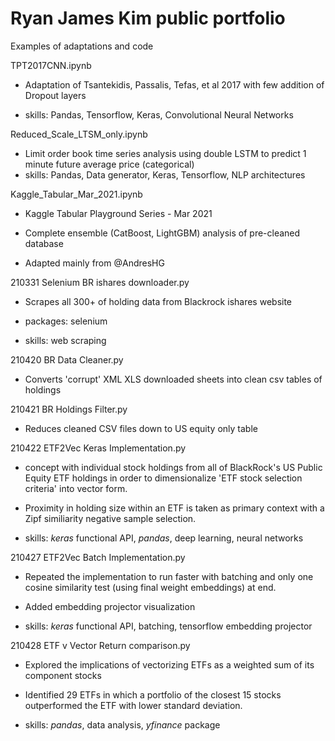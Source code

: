 # Ryan James Kim public portfolio
Examples of adaptations and code

TPT2017CNN.ipynb

* Adaptation of Tsantekidis, Passalis, Tefas, et al 2017 with few addition of Dropout layers

* skills: Pandas, Tensorflow, Keras, Convolutional Neural Networks


Reduced_Scale_LTSM_only.ipynb

* Limit order book time series analysis using double LSTM to predict 1 minute future average price (categorical)
* skills: Pandas, Data generator, Keras, Tensorflow, NLP architectures


Kaggle_Tabular_Mar_2021.ipynb

* Kaggle Tabular Playground Series - Mar 2021

* Complete ensemble (CatBoost, LightGBM) analysis of pre-cleaned database

* Adapted mainly from @AndresHG



210331 Selenium BR ishares downloader.py

* Scrapes all 300+ of holding data from Blackrock ishares website

* packages: selenium

* skills: web scraping



210420 BR Data Cleaner.py

* Converts 'corrupt' XML XLS downloaded sheets into clean csv tables of holdings


210421 BR Holdings Filter.py

* Reduces cleaned CSV files down to US equity only table


210422 ETF2Vec Keras Implementation.py

* concept with individual stock holdings from all of BlackRock's US Public Equity ETF holdings in order to dimensionalize 'ETF stock selection criteria'
into vector form.

* Proximity in holding size within an ETF is taken as primary context with a Zipf similiarity negative sample selection.

* skills: _keras_ functional API, _pandas_, deep learning, neural networks


210427 ETF2Vec Batch Implementation.py

* Repeated the implementation to run faster with batching and only one cosine similarity test (using final weight embeddings) at end.

* Added embedding projector visualization

* skills: _keras_ functional API, batching, tensorflow embedding projector


210428 ETF v Vector Return comparison.py

* Explored the implications of vectorizing ETFs as a weighted sum of its component stocks

* Identified 29 ETFs in which a portfolio of the closest 15 stocks outperformed the ETF with lower standard deviation.

* skills: _pandas_, data analysis, _yfinance_ package
